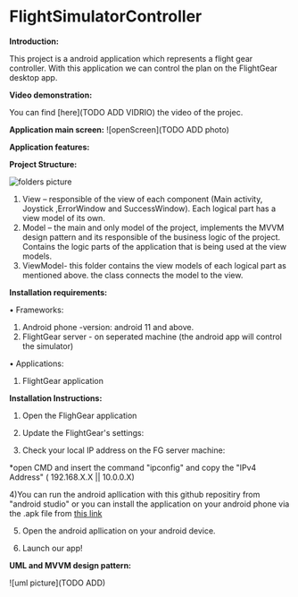 # FlightSimulatorController

__Introduction:__

This project is a android application which represents a flight gear controller. 
With this application we can control the plan on the FlightGear desktop app.

__Video demonstration:__

You can find [here](TODO ADD VIDRIO) the video of the projec.
 



__Application main screen:__
![openScreen](TODO ADD photo)






__Application features:__





__Project Structure:__

![folders picture](ADDPHOTO)

1)	View – 
responsible of the view of each component (Main activity, Joystick ,ErrorWindow and SuccessWindow).
Each logical part has a view model of its own.
2)	Model –
the main and only model of the project, implements the MVVM design pattern and its responsible of the business logic of the project.
Contains the logic parts of the application that is being used at the view models.
3)	ViewModel-
this folder contains the view models of each logical part as mentioned above. the class connects the model to the view.  

__Installation requirements:__

•	Frameworks:
1) Android phone -version: android 11 and above.
2) FlightGear server - on seperated machine (the android app will control the simulator)


•	Applications:
1)	FlightGear application 

__Installation Instructions:__


1) Open the FlighGear application

2)	Update the FlightGear's settings: 



3) Check your local IP address on the FG server machine:

*open CMD and insert the command "ipconfig" and copy the  "IPv4 Address"  ( 192.168.X.X || 10.0.0.X)

4)You can run the android apllication with this github repositiry from "android studio" or you can install the application on your android phone via the .apk file from [this link](https://github.com/gavrielSorek/FlightSimulatorController/blob/main/install%20file)

5)	Open the android apllication on your android device.

6)	Launch  our app!



__UML and MVVM design pattern:__

![uml picture](TODO ADD)


 














